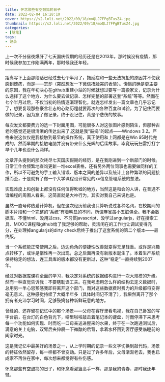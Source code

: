 ```yaml
---
title: 怀念那些有空鼓捣的日子
date: 2022-02-04 16:28:10
cover: https://s2.loli.net/2022/09/18/moQLJ7FPgBTusZ4.jpg
thumbnail: https://s2.loli.net/2022/09/18/moQLJ7FPgBTusZ4.jpg
categories: 
- [随笔]
tags: 
- 记录
---
```


上一次不分昼夜爆肝了七天国庆假期的经历还是在2013年，那时候没有疫情，那时候我参加工作刚满两年，那时候我还年轻。

---

距离写下上面那段话已经过去七个半月了，拖延症和一些无法抗拒的原因并不使我感到愧疚，而是——忘却（突然想发一下微信捂脸哭的表情）。懒惰的确是更主要的原因，我在年初决心在github重建小站的时候就想过要写一篇搬家文，记录为什么选择了这个地方、为什么要去做记录、怎样完整的部署这套“系统”等等。然而在七个半月过后，不仅当初的热情逐渐理智化，就连怎样发出一篇文章也几乎忘记了，想要复现那些豪言壮志的心路历程就要再次的各种百度和试验。为了记住而要做的记录，因为忘了做记录，终于没记住，真是个悲伤的故事。

<!--more-->

每次发文都要费力的选一下封面用图，可能很多人对这张图片感到陌生，但那种古老的感觉还是很清晰的传达出来了,这就是我“鼓捣”的起点——Windows 3.2。严格来说这仅仅是我接触到最早的操作系统，真正使用和上网都是在Win 95时代完成的，然而早期的接触电脑并没有带来什么光辉的后续故事，毕竟玩玩扫雷打打字早个几年也没什么两样。

文章开头提到的那次耗尽七天国庆假期的经历，是在我刚进到一个新部门的时候。日常工作会频繁地查询更新一堆excel表格，还有另外两位同事也需要做同样的工作，所以不可避免的手工输入错误、版本之间的差异以及统计上各种繁琐的问题接踵而至，于是就有了做一个大学课程设计常见的xx信息管理系统的想法。

实现难度上和创新上都没有任何值得吹嘘的地方，当然这是和会的人讲，在普通不谙编程的周围人看来，这简直就是大神行为，其实对我自己来说也是。

虽然一直号称热爱计算机，但在这次经历前我也只算听说过各种名词，在校期间的脚本片段和一个完整的“系统”有着明显的不同，所谓麻雀虽小五脏俱全。我不会数据库、不懂html、没用过css、不习惯javascript、没学过angularjs，好在搜索工具、MOOC课程和github给了我足够的帮助，灵活闲在的工作也让调试变得充分，在处理掉angularjs的dirty check后终于推出了这套系统的第二个版本——最终版。

当一个系统能正常使用之后，边边角角的便捷性改善就变得无足轻重。或许是兴趣点转移了，或许是惰性再一次出现，总之后面再没有新版本诞生了。本着生产系统保持稳定的想法，连工具库的版本都没有更新过，这种“稳定”一直持续到2007年。

经过对数据库课程全面的学习，我决定对系统的数据结构进行一次大规模的升级。然而一种直觉告诉我：不要瞎耽误工夫。在我考虑用怎么样的结构去定义数据时，总用另一半心思预感我即将离开这个部门，而对这些数据费时费力的升级都将变得毫无意义。这种感觉持续了大概半年多（具体时间记不清了），我果然离开了那个拥有者充沛学习时间，足够鼓捣各种新鲜玩意的地方。

曾经的、还存留在记忆中的那个场景——父母在客厅里看电视，我在自己卧室的写字台前，在台灯的白色背光下，噼里啪啦敲击着笔记本的键盘，时而停滞下来思考每一个功能如何实现、时而吃一口母亲送进屋来的水果，终于在一次跑通测试后，满意的关上电脑，双臂后夹伸展一下微酸的后背，拿着水杯回到客厅感受临睡前的阖家时光。

这是我记忆中最美好的场景之一，从上学时期的记录一些文字切换到敲代码，场景的特征依然留存，每一样都不曾变动。只是过了许多年后，父母渐渐老去，我也已成家不再住在家中，每次想来都觉得有些伤感。

怀念那些有空鼓捣的日子，和怀念看灌篮高手一样，那是我的青春，那时我还年轻。